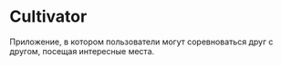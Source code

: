 # Cultivator

Приложение, в котором пользователи могут соревноваться друг с другом, посещая интересные места.